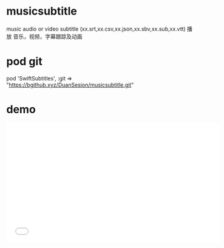 # musicsubtitle
music audio or video subtitle (xx.srt,xx.csv,xx.json,xx.sbv,xx.sub,xx.vtt)
播放 音乐，视频，字幕跟踪及动画

# pod git
pod 'SwiftSubtitles', :git => "https://bgithub.xyz/DuanSesion/musicsubtitle.git"

# demo
<iframe width="560" height="315" src="file:///Video/RPReplay_Final1716529431.MP4" frameborder="0" allowfullscreen></iframe>
